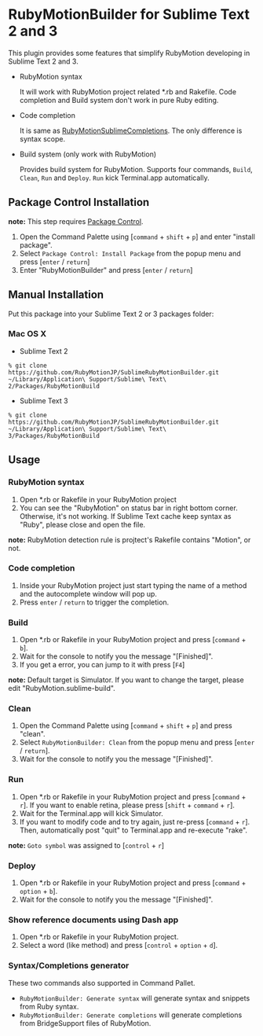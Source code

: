 RubyMotionBuilder for Sublime Text 2 and 3
==========================================

This plugin provides some features that simplify RubyMotion developing in Sublime Text 2 and 3.

* RubyMotion syntax

	It will work with RubyMotion project related \*.rb and Rakefile.
	Code completion and Build system don't work in pure Ruby editing.

* Code completion

	It is same as [RubyMotionSublimeCompletions](https://github.com/diemer/RubyMotionSublimeCompletions).
	The only difference is syntax scope.

* Build system (only work with RubyMotion)

	Provides build system for RubyMotion. Supports four commands, `Build`, `Clean`, `Run` and `Deploy`.
	`Run` kick Terminal.app automatically.

Package Control Installation
----------------------------

**note:** This step requires [Package Control](http://wbond.net/sublime_packages/package_control/installation).

1. Open the Command Palette using [`command` + `shift` + `p`] and enter "install package".
2. Select `Package Control: Install Package` from the popup menu and press [`enter` / `return`]
3. Enter "RubyMotionBuilder" and press [`enter` / `return`]

Manual Installation
------------

Put this package into your Sublime Text 2 or 3 packages folder:

### Mac OS X

* Sublime Text 2
```
% git clone https://github.com/RubyMotionJP/SublimeRubyMotionBuilder.git ~/Library/Application\ Support/Sublime\ Text\ 2/Packages/RubyMotionBuild
```

* Sublime Text 3
```
% git clone https://github.com/RubyMotionJP/SublimeRubyMotionBuilder.git ~/Library/Application\ Support/Sublime\ Text\ 3/Packages/RubyMotionBuild
```


Usage
-----

### RubyMotion syntax

1. Open \*.rb or Rakefile in your RubyMotion project
2. You can see the "RubyMotion" on status bar in right bottom corner. Otherwise, it's not working. If Sublime Text cache keep syntax as "Ruby", please close and open the file.

**note:** RubyMotion detection rule is projtect's Rakefile contains "Motion", or not.

### Code completion

1. Inside your RubyMotion project just start typing the name of a method and the autocomplete window will pop up.
2. Press `enter` / `return` to trigger the completion.

### Build

1. Open \*.rb or Rakefile in your RubyMotion project and press [`command` + `b`].
2. Wait for the console to notify you the message "[Finished]".
3. If you get a error, you can jump to it with press [`F4`]

**note:** Default target is Simulator. If you want to change the target, please edit "RubyMotion.sublime-build".

### Clean

1. Open the Command Palette using [`command` + `shift` + `p`] and press "clean".
2. Select `RubyMotionBuilder: Clean` from the popup menu and press [`enter` / `return`].
3. Wait for the console to notify you the message "[Finished]".

### Run

1. Open \*.rb or Rakefile in your RubyMotion project and press [`command` + `r`]. If you want to enable retina, please press [`shift` + `command` + `r`].
2. Wait for the Terminal.app will kick Simulator.
3. If you want to modify code and to try again, just re-press [`command` + `r`].
Then, automatically post "quit" to Terminal.app and re-execute "rake".

**note:** `Goto symbol` was assigned to [`control` + `r`]

### Deploy

1. Open \*.rb or Rakefile in your RubyMotion project and press [`command` + `option` + `b`].
2. Wait for the console to notify you the message "[Finished]".

### Show reference documents using Dash app

1. Open \*.rb or Rakefile in your RubyMotion project.
2. Select a word (like method) and press [`control` + `option` + `d`].

### Syntax/Completions generator

These two commands also supported in Command Pallet.

* `RubyMotionBuilder: Generate syntax` will generate syntax and snippets from Ruby syntax.
* `RubyMotionBuilder: Generate completions` will generate completions from BridgeSupport files of RubyMotion.
